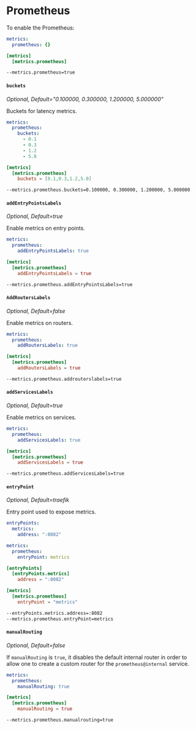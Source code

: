 # Prometheus

To enable the Prometheus:

```yaml tab="File (YAML)"
metrics:
  prometheus: {}
```

```toml tab="File (TOML)"
[metrics]
  [metrics.prometheus]
```

```bash tab="CLI"
--metrics.prometheus=true
```

#### `buckets`

_Optional, Default="0.100000, 0.300000, 1.200000, 5.000000"_

Buckets for latency metrics.

```yaml tab="File (YAML)"
metrics:
  prometheus:
    buckets:
      - 0.1
      - 0.3
      - 1.2
      - 5.0
```

```toml tab="File (TOML)"
[metrics]
  [metrics.prometheus]
    buckets = [0.1,0.3,1.2,5.0]
```

```bash tab="CLI"
--metrics.prometheus.buckets=0.100000, 0.300000, 1.200000, 5.000000
```

#### `addEntryPointsLabels`

_Optional, Default=true_

Enable metrics on entry points.

```yaml tab="File (YAML)"
metrics:
  prometheus:
    addEntryPointsLabels: true
```

```toml tab="File (TOML)"
[metrics]
  [metrics.prometheus]
    addEntryPointsLabels = true
```

```bash tab="CLI"
--metrics.prometheus.addEntryPointsLabels=true
```

#### `AddRoutersLabels`

_Optional, Default=false_

Enable metrics on routers.

```yaml tab="File (YAML)"
metrics:
  prometheus:
    addRoutersLabels: true
```

```toml tab="File (TOML)"
[metrics]
  [metrics.prometheus]
    addRoutersLabels = true
```

```bash tab="CLI"
--metrics.prometheus.addrouterslabels=true
```

#### `addServicesLabels`

_Optional, Default=true_

Enable metrics on services.

```yaml tab="File (YAML)"
metrics:
  prometheus:
    addServicesLabels: true
```

```toml tab="File (TOML)"
[metrics]
  [metrics.prometheus]
    addServicesLabels = true
```

```bash tab="CLI"
--metrics.prometheus.addServicesLabels=true
```

#### `entryPoint`

_Optional, Default=traefik_

Entry point used to expose metrics.

```yaml tab="File (YAML)"
entryPoints:
  metrics:
    address: ":8082"

metrics:
  prometheus:
    entryPoint: metrics
```

```toml tab="File (TOML)"
[entryPoints]
  [entryPoints.metrics]
    address = ":8082"

[metrics]
  [metrics.prometheus]
    entryPoint = "metrics"
```

```bash tab="CLI"
--entryPoints.metrics.address=:8082
--metrics.prometheus.entryPoint=metrics
```

#### `manualRouting`

_Optional, Default=false_

If `manualRouting` is `true`, it disables the default internal router in order to allow one to create a custom router for the `prometheus@internal` service.

```yaml tab="File (YAML)"
metrics:
  prometheus:
    manualRouting: true
```

```toml tab="File (TOML)"
[metrics]
  [metrics.prometheus]
    manualRouting = true
```

```bash tab="CLI"
--metrics.prometheus.manualrouting=true
```
